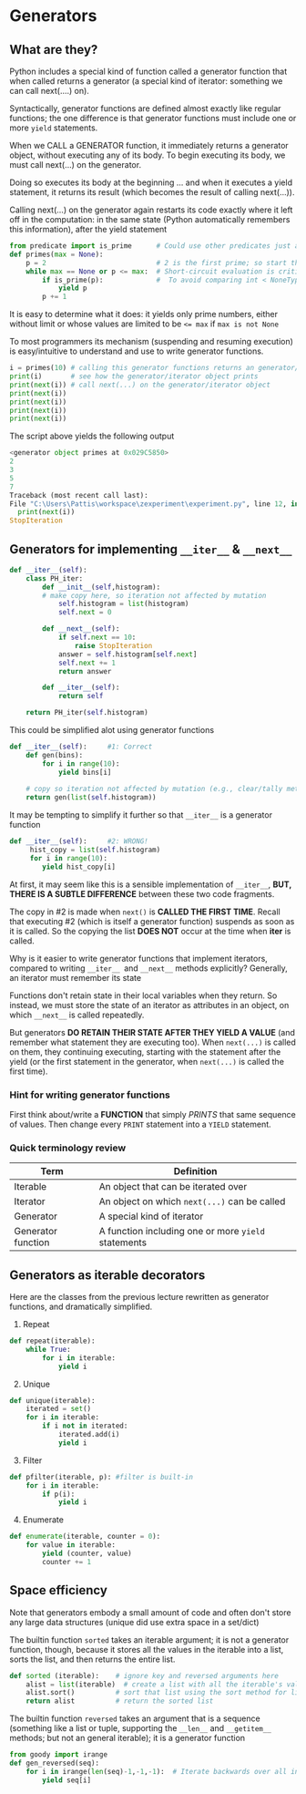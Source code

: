# Generators

## What are they?

Python includes a special kind of function called a generator function that when called returns a generator (a special kind of iterator: something we can call next(....) on).

Syntactically, generator functions are defined almost exactly like regular functions; the one difference is that generator functions must include one or more `yield` statements.

When we CALL a GENERATOR function, it immediately returns a generator object, without executing any of its body. To begin executing its body, we must call next(...) on the generator.

Doing so executes its body at the beginning ... and when it executes a yield statement, it returns its result (which becomes the result of calling next(...)).

Calling next(...) on the generator again restarts its code exactly where it left off in the computation: in the same state (Python automatically remembers this information), after the yield statement

```Python
from predicate import is_prime      # Could use other predicates just as easily
def primes(max = None):
    p = 2                           # 2 is the first prime; so start there
    while max == None or p <= max:  # Short-circuit evaluation is critical here!
        if is_prime(p):             #  To avoid comparing int < NoneType
            yield p
        p += 1
```

It is easy to determine what it does: it yields only prime numbers, either without limit or whose values are limited to be `<= max` if `max is not None`

To most programmers its mechanism (suspending and resuming execution) is easy/intuitive to understand and use to write generator functions.

```Python
i = primes(10) # calling this generator functions returns an generator/iterator
print(i)       # see how the generator/iterator object prints
print(next(i)) # call next(...) on the generator/iterator object
print(next(i))
print(next(i))
print(next(i))
print(next(i))
```

The script above yields the following output

```Python
<generator object primes at 0x029C5850>
2
3
5
7
Traceback (most recent call last):
File "C:\Users\Pattis\workspace\zexperiment\experiment.py", line 12, in <module>
  print(next(i))
StopIteration
```

## Generators for implementing `__iter__` & `__next__`

```Python
def __iter__(self):
	class PH_iter:
		def __init__(self,histogram):
		# make copy here, so iteration not affected by mutation
			self.histogram = list(histogram)
			self.next = 0

		def __next__(self):
			if self.next == 10:
				raise StopIteration
			answer = self.histogram[self.next]
			self.next += 1
			return answer

		def __iter__(self):
			return self

	return PH_iter(self.histogram)
```

This could be simplified alot using generator functions

```Python
def __iter__(self):     #1: Correct
	def gen(bins):
		for i in range(10):
			yield bins[i]
			
	# copy so iteration not affected by mutation (e.g., clear/tally method)
	return gen(list(self.histogram))
```

It may be tempting to simplify it further so that `__iter__` is a generator function

```Python
def __iter__(self):     #2: WRONG!
	 hist_copy = list(self.histogram)
	 for i in range(10):
		yield hist_copy[i]
```

At first, it may seem like this is a sensible implementation of `__iter__`, **BUT, THERE IS A SUBTLE DIFFERENCE** between these two code fragments.

The copy in #2 is made when `next()` is **CALLED THE FIRST TIME**. Recall that executing #2 (which is itself a generator function) suspends as soon as it is called. So the copying the list **DOES NOT** occur at the time when __iter__ is called.

Why is it easier to write generator functions that implement iterators, compared to writing `__iter__ `and `__next__` methods explicitly? Generally, an iterator must remember its state

Functions don't retain state in their local variables when they return. So instead, we must store the state of an iterator as attributes in an object, on which `__next__` is called repeatedly.

But generators **DO RETAIN THEIR STATE AFTER THEY YIELD A VALUE** (and remember what statement they are executing too). When `next(...)` is called on them, they continuing executing, starting with the statement after the yield (or the first statement in the generator, when `next(...)` is called the first time).

### Hint for writing generator functions

First think about/write a **FUNCTION** that simply *PRINTS* that same sequence of values. Then change every `PRINT` statement into a `YIELD` statement.

### Quick terminology review

| Term | Definition |
| ---- | ----------|
| Iterable | An object that can be iterated over |
| Iterator | An object on which `next(...)` can be called |
| Generator | A special kind of iterator |
| Generator function | A function including one or more `yield` statements |

## Generators as iterable decorators

Here are the classes from the previous lecture rewritten as generator functions, and dramatically simplified.

1) Repeat

```Python
def repeat(iterable):
    while True:
        for i in iterable:
            yield i
```

2) Unique

```Python
def unique(iterable):
    iterated = set()
    for i in iterable:
        if i not in iterated:
            iterated.add(i)
            yield i
```

3) Filter

```Python
def pfilter(iterable, p): #filter is built-in
    for i in iterable:
        if p(i):
            yield i
```


4) Enumerate

```Python
def enumerate(iterable, counter = 0):
    for value in iterable:
        yield (counter, value)
        counter += 1
```

## Space efficiency

Note that generators embody a small amount of code and often don't store any large data structures (unique did use extra space in a set/dict)

The builtin function `sorted` takes an iterable argument; it is not a generator function, though, because it stores all the values in the iterable into a list, sorts the list, and then returns the entire list.

```Python
def sorted (iterable):    # ignore key and reversed arguments here
	alist = list(iterable)  # create a list with all the iterable's values
	alist.sort()		  # sort that list using the sort method for lists
	return alist		  # return the sorted list
```

The builtin function `reversed` takes an argument that is a sequence (something like a list or tuple, supporting the `__len__` and `__getitem__` methods;  but not an general iterable); it is a generator function

```Python
from goody import irange
def gen_reversed(seq):
    for i in irange(len(seq)-1,-1,-1):  # Iterate backwards over all indexes
        yield seq[i]
```

